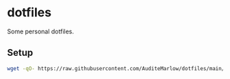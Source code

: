 # dotfiles

Some personal dotfiles.

## Setup

```bash
wget -qO- https://raw.githubusercontent.com/AuditeMarlow/dotfiles/main/dots.sh | bash -s install
```
